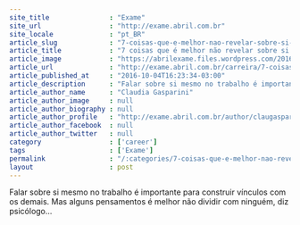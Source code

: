 ```yaml
---
site_title               : "Exame"
site_url                 : "http://exame.abril.com.br"
site_locale              : "pt_BR"
article_slug             : "7-coisas-que-e-melhor-nao-revelar-sobre-si-mesmo-no-trabalho"
article_title            : "7 coisas que é melhor não revelar sobre si mesmo no trabalho"
article_image            : "https://abrilexame.files.wordpress.com/2016/10/size_960_16_9_silencio1.jpg?quality=70&strip=all&w=960"
article_url              : "http://exame.abril.com.br/carreira/7-coisas-que-e-melhor-nao-revelar-sobre-si-mesmo-no-trabalho-2/"
article_published_at     : "2016-10-04T16:23:34-03:00"
article_description      : "Falar sobre si mesmo no trabalho é importante para construir vínculos com os demais. Mas alguns pensamentos é melhor não dividir com ninguém, diz psicólogo..."
article_author_name      : "Claudia Gasparini"
article_author_image     : null
article_author_biography : null
article_author_profile   : "http://exame.abril.com.br/author/claugasparini/"
article_author_facebook  : null
article_author_twitter   : null
category                 : ['career']
tags                     : ['Exame']
permalink                : "/:categories/7-coisas-que-e-melhor-nao-revelar-sobre-si-mesmo-no-trabalho/"
layout                   : post
---
```


Falar sobre si mesmo no trabalho é importante para construir vínculos com os demais. Mas alguns pensamentos é melhor não dividir com ninguém, diz psicólogo...
